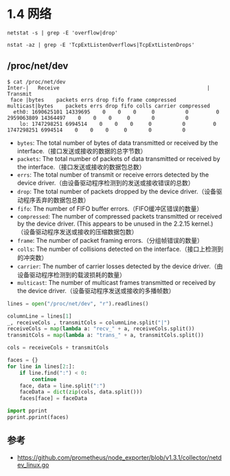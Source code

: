# 1.4 网络

    netstat -s | grep -E 'overflow|drop'

    nstat -az | grep -E 'TcpExtListenOverflows|TcpExtListenDrops'

## /proc/net/dev

    $ cat /proc/net/dev
    Inter-|   Receive                                                |  Transmit
     face |bytes    packets errs drop fifo frame compressed multicast|bytes    packets errs drop fifo colls carrier compressed
      eth0: 1690625101 14339695    0    0    0     0          0         0 2959063809 14364497    0    0    0     0       0          0
        lo: 1747298251 6994514    0    0    0     0          0         0 1747298251 6994514    0    0    0     0       0          0

* `bytes`: The total number of bytes of data transmitted or received by the interface.（接口发送或接收的数据的总字节数）
* `packets`: The total number of packets of data transmitted or received by the interface.（接口发送或接收的数据包总数）
* `errs`: The total number of transmit or receive errors detected by the device driver.（由设备驱动程序检测到的发送或接收错误的总数）
* `drop`: The total number of packets dropped by the device driver.（设备驱动程序丢弃的数据包总数）
* `fifo`: The number of FIFO buffer errors.（FIFO缓冲区错误的数量）
* `compressed`: The number of compressed packets transmitted or received by the device driver. (This appears to be unused in the 2.2.15 kernel.)（设备驱动程序发送或接收的压缩数据包数）
* `frame`: The number of packet framing errors.（分组帧错误的数量）
* `colls`: The number of collisions detected on the interface.（接口上检测到的冲突数）
* `carrier`: The number of carrier losses detected by the device driver.（由设备驱动程序检测到的载波损耗的数量）
* `multicast`: The number of multicast frames transmitted or received by the device driver.（设备驱动程序发送或接收的多播帧数）

``` python
lines = open("/proc/net/dev", "r").readlines()

columnLine = lines[1]
_, receiveCols , transmitCols = columnLine.split("|")
receiveCols = map(lambda a: "recv_" + a, receiveCols.split())
transmitCols = map(lambda a: "trans_" + a, transmitCols.split())

cols = receiveCols + transmitCols

faces = {}
for line in lines[2:]:
    if line.find(":") < 0:
        continue
    face, data = line.split(":")
    faceData = dict(zip(cols, data.split()))
    faces[face] = faceData

import pprint
pprint.pprint(faces)
```

## 参考

- https://github.com/prometheus/node_exporter/blob/v1.3.1/collector/netdev_linux.go
